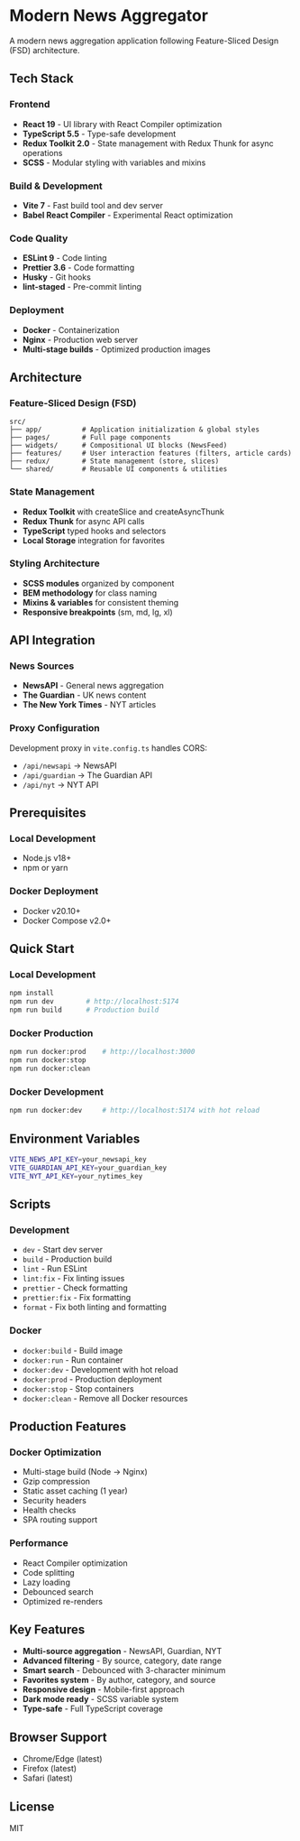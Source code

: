 # Modern News Aggregator

A modern news aggregation application following Feature-Sliced Design (FSD) architecture.

## Tech Stack

### Frontend

- **React 19** - UI library with React Compiler optimization
- **TypeScript 5.5** - Type-safe development
- **Redux Toolkit 2.0** - State management with Redux Thunk for async operations
- **SCSS** - Modular styling with variables and mixins

### Build & Development

- **Vite 7** - Fast build tool and dev server
- **Babel React Compiler** - Experimental React optimization

### Code Quality

- **ESLint 9** - Code linting
- **Prettier 3.6** - Code formatting
- **Husky** - Git hooks
- **lint-staged** - Pre-commit linting

### Deployment

- **Docker** - Containerization
- **Nginx** - Production web server
- **Multi-stage builds** - Optimized production images

## Architecture

### Feature-Sliced Design (FSD)

```
src/
├── app/          # Application initialization & global styles
├── pages/        # Full page components
├── widgets/      # Compositional UI blocks (NewsFeed)
├── features/     # User interaction features (filters, article cards)
├── redux/        # State management (store, slices)
└── shared/       # Reusable UI components & utilities
```

### State Management

- **Redux Toolkit** with createSlice and createAsyncThunk
- **Redux Thunk** for async API calls
- **TypeScript** typed hooks and selectors
- **Local Storage** integration for favorites

### Styling Architecture

- **SCSS modules** organized by component
- **BEM methodology** for class naming
- **Mixins & variables** for consistent theming
- **Responsive breakpoints** (sm, md, lg, xl)

## API Integration

### News Sources

- **NewsAPI** - General news aggregation
- **The Guardian** - UK news content
- **The New York Times** - NYT articles

### Proxy Configuration

Development proxy in `vite.config.ts` handles CORS:

- `/api/newsapi` → NewsAPI
- `/api/guardian` → The Guardian API
- `/api/nyt` → NYT API

## Prerequisites

### Local Development

- Node.js v18+
- npm or yarn

### Docker Deployment

- Docker v20.10+
- Docker Compose v2.0+

## Quick Start

### Local Development

```bash
npm install
npm run dev        # http://localhost:5174
npm run build      # Production build
```

### Docker Production

```bash
npm run docker:prod    # http://localhost:3000
npm run docker:stop
npm run docker:clean
```

### Docker Development

```bash
npm run docker:dev     # http://localhost:5174 with hot reload
```

## Environment Variables

```bash
VITE_NEWS_API_KEY=your_newsapi_key
VITE_GUARDIAN_API_KEY=your_guardian_key
VITE_NYT_API_KEY=your_nytimes_key
```

## Scripts

### Development

- `dev` - Start dev server
- `build` - Production build
- `lint` - Run ESLint
- `lint:fix` - Fix linting issues
- `prettier` - Check formatting
- `prettier:fix` - Fix formatting
- `format` - Fix both linting and formatting

### Docker

- `docker:build` - Build image
- `docker:run` - Run container
- `docker:dev` - Development with hot reload
- `docker:prod` - Production deployment
- `docker:stop` - Stop containers
- `docker:clean` - Remove all Docker resources

## Production Features

### Docker Optimization

- Multi-stage build (Node → Nginx)
- Gzip compression
- Static asset caching (1 year)
- Security headers
- Health checks
- SPA routing support

### Performance

- React Compiler optimization
- Code splitting
- Lazy loading
- Debounced search
- Optimized re-renders

## Key Features

- **Multi-source aggregation** - NewsAPI, Guardian, NYT
- **Advanced filtering** - By source, category, date range
- **Smart search** - Debounced with 3-character minimum
- **Favorites system** - By author, category, and source
- **Responsive design** - Mobile-first approach
- **Dark mode ready** - SCSS variable system
- **Type-safe** - Full TypeScript coverage

## Browser Support

- Chrome/Edge (latest)
- Firefox (latest)
- Safari (latest)

## License

MIT
